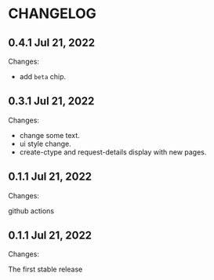 # CHANGELOG

## 0.4.1 Jul 21, 2022

Changes:

- add `beta` chip.

## 0.3.1 Jul 21, 2022

Changes:

- change some text.
- ui style change.
- create-ctype and request-details display with new pages.


## 0.1.1 Jul 21, 2022

Changes:

github actions


## 0.1.1 Jul 21, 2022

Changes:

The first stable release
